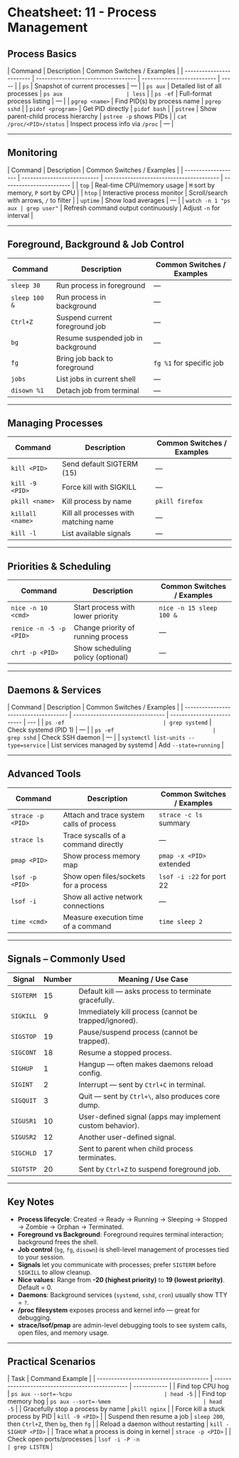# Cheatsheet: 11 - Process Management

## Process Basics

| Command                  | Description                         | Common Switches / Examples |
| ------------------------ | ----------------------------------- | -------------------------- | ----- |
| `ps`                     | Snapshot of current processes       | —                          |
| `ps aux`                 | Detailed list of all processes      | `ps aux                    | less` |
| `ps -ef`                 | Full-format process listing         | —                          |
| `pgrep <name>`           | Find PID(s) by process name         | `pgrep sshd`               |
| `pidof <program>`        | Get PID directly                    | `pidof bash`               |
| `pstree`                 | Show parent-child process hierarchy | `pstree -p` shows PIDs     |
| `cat /proc/<PID>/status` | Inspect process info via `/proc`    | —                          |

---

## Monitoring

| Command             | Description                 | Common Switches / Examples               |
| ------------------- | --------------------------- | ---------------------------------------- | ------------------------ |
| `top`               | Real-time CPU/memory usage  | `M` sort by memory, `P` sort by CPU      |
| `htop`              | Interactive process monitor | Scroll/search with arrows, `/` to filter |
| `uptime`            | Show load averages          | —                                        |
| `watch -n 1 "ps aux | grep user"`                 | Refresh command output continuously      | Adjust `-n` for interval |

---

## Foreground, Background & Job Control

| Command       | Description                        | Common Switches / Examples |
| ------------- | ---------------------------------- | -------------------------- |
| `sleep 30`    | Run process in foreground          | —                          |
| `sleep 100 &` | Run process in background          | —                          |
| `Ctrl+Z`      | Suspend current foreground job     | —                          |
| `bg`          | Resume suspended job in background | —                          |
| `fg`          | Bring job back to foreground       | `fg %1` for specific job   |
| `jobs`        | List jobs in current shell         | —                          |
| `disown %1`   | Detach job from terminal           | —                          |

---

## Managing Processes

| Command          | Description                           | Common Switches / Examples |
| ---------------- | ------------------------------------- | -------------------------- |
| `kill <PID>`     | Send default SIGTERM (15)             | —                          |
| `kill -9 <PID>`  | Force kill with SIGKILL               | —                          |
| `pkill <name>`   | Kill process by name                  | `pkill firefox`            |
| `killall <name>` | Kill all processes with matching name | —                          |
| `kill -l`        | List available signals                | —                          |

---

## Priorities & Scheduling

| Command                 | Description                        | Common Switches / Examples |
| ----------------------- | ---------------------------------- | -------------------------- |
| `nice -n 10 <cmd>`      | Start process with lower priority  | `nice -n 15 sleep 100 &`   |
| `renice -n -5 -p <PID>` | Change priority of running process | —                          |
| `chrt -p <PID>`         | Show scheduling policy (optional)  | —                          |

---

## Daemons & Services

| Command                               | Description                      | Common Switches / Examples |
| ------------------------------------- | -------------------------------- | -------------------------- | --- |
| `ps -ef                               | grep systemd`                    | Check systemd (PID 1)      | —   |
| `ps -ef                               | grep sshd`                       | Check SSH daemon           | —   |
| `systemctl list-units --type=service` | List services managed by systemd | Add `--state=running`      |

---

## Advanced Tools

| Command           | Description                              | Common Switches / Examples |
| ----------------- | ---------------------------------------- | -------------------------- |
| `strace -p <PID>` | Attach and trace system calls of process | `strace -c ls` summary     |
| `strace ls`       | Trace syscalls of a command directly     | —                          |
| `pmap <PID>`      | Show process memory map                  | `pmap -x <PID>` extended   |
| `lsof -p <PID>`   | Show open files/sockets for a process    | `lsof -i :22` for port 22  |
| `lsof -i`         | Show all active network connections      | —                          |
| `time <cmd>`      | Measure execution time of a command      | `time sleep 2`             |

---

## Signals – Commonly Used

| Signal    | Number | Meaning / Use Case                                        |
| --------- | ------ | --------------------------------------------------------- |
| `SIGTERM` | 15     | Default kill — asks process to terminate gracefully.      |
| `SIGKILL` | 9      | Immediately kill process (cannot be trapped/ignored).     |
| `SIGSTOP` | 19     | Pause/suspend process (cannot be trapped).                |
| `SIGCONT` | 18     | Resume a stopped process.                                 |
| `SIGHUP`  | 1      | Hangup — often makes daemons reload config.               |
| `SIGINT`  | 2      | Interrupt — sent by `Ctrl+C` in terminal.                 |
| `SIGQUIT` | 3      | Quit — sent by `Ctrl+\`, also produces core dump.         |
| `SIGUSR1` | 10     | User-defined signal (apps may implement custom behavior). |
| `SIGUSR2` | 12     | Another user-defined signal.                              |
| `SIGCHLD` | 17     | Sent to parent when child process terminates.             |
| `SIGTSTP` | 20     | Sent by `Ctrl+Z` to suspend foreground job.               |

---

## Key Notes

- **Process lifecycle**: Created → Ready → Running → Sleeping → Stopped → Zombie → Orphan → Terminated.
- **Foreground vs Background**: Foreground requires terminal interaction; background frees the shell.
- **Job control** (`bg`, `fg`, `disown`) is shell-level management of processes tied to your session.
- **Signals** let you communicate with processes; prefer `SIGTERM` before `SIGKILL` to allow cleanup.
- **Nice values**: Range from **-20 (highest priority)** to **19 (lowest priority)**. Default = 0.
- **Daemons**: Background services (`systemd`, `sshd`, `cron`) usually show TTY = `?`.
- **/proc filesystem** exposes process and kernel info — great for debugging.
- **strace/lsof/pmap** are admin-level debugging tools to see system calls, open files, and memory usage.

---

## Practical Scenarios

| Task                                    | Command Example                                  |
| --------------------------------------- | ------------------------------------------------ | ------------ |
| Find top CPU hog                        | `ps aux --sort=-%cpu                             | head -5`     |
| Find top memory hog                     | `ps aux --sort=-%mem                             | head -5`     |
| Gracefully stop a process by name       | `pkill nginx`                                    |
| Force kill a stuck process by PID       | `kill -9 <PID>`                                  |
| Suspend then resume a job               | `sleep 200`, then `Ctrl+Z`, then `bg`, then `fg` |
| Reload a daemon without restarting      | `kill -SIGHUP <PID>`                             |
| Trace what a process is doing in kernel | `strace -p <PID>`                                |
| Check open ports/processes              | `lsof -i -P -n                                   | grep LISTEN` |
